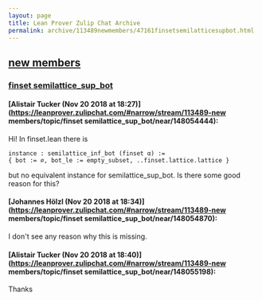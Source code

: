 ```yaml
---
layout: page
title: Lean Prover Zulip Chat Archive 
permalink: archive/113489newmembers/47161finsetsemilatticesupbot.html
---
```


## [new members](index.html)
### [finset semilattice_sup_bot](47161finsetsemilatticesupbot.html)

#### [Alistair Tucker (Nov 20 2018 at 18:27)](https://leanprover.zulipchat.com/#narrow/stream/113489-new members/topic/finset semilattice_sup_bot/near/148054444):
Hi! In finset.lean there is
```lean
instance : semilattice_inf_bot (finset α) :=
{ bot := ∅, bot_le := empty_subset, ..finset.lattice.lattice }
```
but no equivalent instance for semilattice_sup_bot. Is there some good reason for this?

#### [Johannes Hölzl (Nov 20 2018 at 18:34)](https://leanprover.zulipchat.com/#narrow/stream/113489-new members/topic/finset semilattice_sup_bot/near/148054870):
I don't see any reason why this is missing.

#### [Alistair Tucker (Nov 20 2018 at 18:40)](https://leanprover.zulipchat.com/#narrow/stream/113489-new members/topic/finset semilattice_sup_bot/near/148055198):
Thanks

